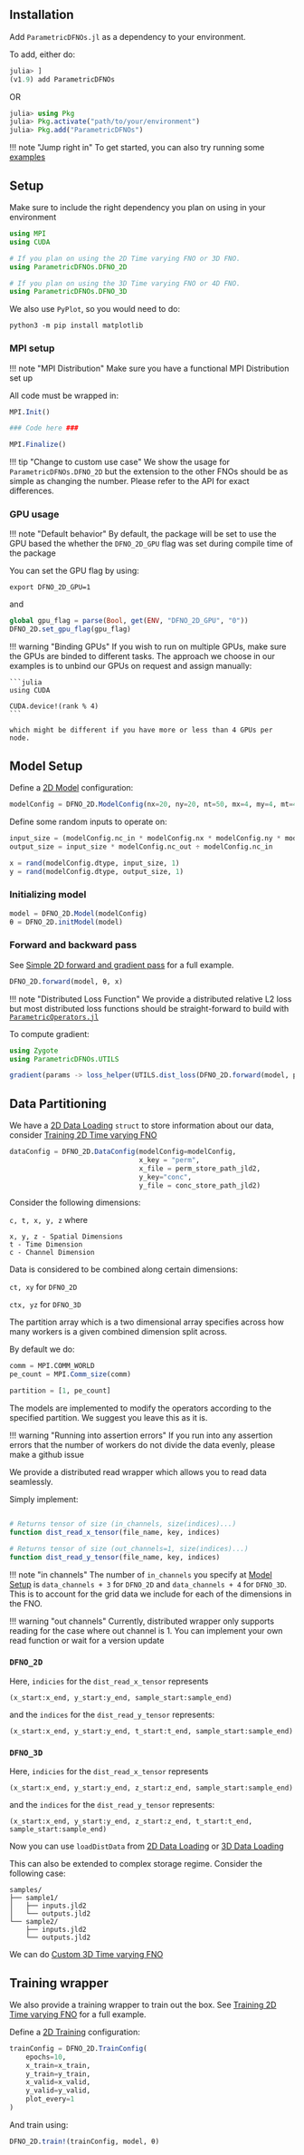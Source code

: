 ## Installation

Add `ParametricDFNOs.jl` as a dependency to your environment.

To add, either do:

```julia
julia> ]
(v1.9) add ParametricDFNOs
```

OR

```julia
julia> using Pkg
julia> Pkg.activate("path/to/your/environment")
julia> Pkg.add("ParametricDFNOs")
```

!!! note "Jump right in"
    To get started, you can also try running some [examples](https://github.com/turquoisedragon2926/ParametricDFNOs.jl-Examples)

## Setup

Make sure to include the right dependency you plan on using in your environment

```julia
using MPI
using CUDA

# If you plan on using the 2D Time varying FNO or 3D FNO.
using ParametricDFNOs.DFNO_2D

# If you plan on using the 3D Time varying FNO or 4D FNO.
using ParametricDFNOs.DFNO_3D
```

We also use `PyPlot`, so you would need to do:

```shell
python3 -m pip install matplotlib
```

### MPI setup

!!! note "MPI Distribution"
    Make sure you have a functional MPI Distribution set up
    
All code must be wrapped in:

```julia
MPI.Init()

### Code here ###

MPI.Finalize()
```

!!! tip "Change to custom use case"
    We show the usage for `ParametricDFNOs.DFNO_2D` but the extension to the other FNOs should be as simple as changing the number. Please refer to the API for exact differences.

### GPU usage

!!! note "Default behavior"
    By default, the package will be set to use the GPU based the whether the `DFNO_2D_GPU` flag was set during compile time of the package

You can set the GPU flag by using:

```shell
export DFNO_2D_GPU=1
```

and 

```julia
global gpu_flag = parse(Bool, get(ENV, "DFNO_2D_GPU", "0"))
DFNO_2D.set_gpu_flag(gpu_flag)
```

!!! warning "Binding GPUs"
    If you wish to run on multiple GPUs, make sure the GPUs are binded to different tasks. The approach we choose in our examples is to unbind our GPUs on request and assign manually:

    ```julia
    using CUDA

    CUDA.device!(rank % 4)
    ```

    which might be different if you have more or less than 4 GPUs per node.


## Model Setup

Define a [2D Model](@ref) configuration:

```julia
modelConfig = DFNO_2D.ModelConfig(nx=20, ny=20, nt=50, mx=4, my=4, mt=4, nblocks=4, partition=partition, dtype=Float32)
```

Define some random inputs to operate on:

```julia
input_size = (modelConfig.nc_in * modelConfig.nx * modelConfig.ny * modelConfig.nt) ÷ prod(partition)
output_size = input_size * modelConfig.nc_out ÷ modelConfig.nc_in

x = rand(modelConfig.dtype, input_size, 1)
y = rand(modelConfig.dtype, output_size, 1)
```

### Initializing model
```julia
model = DFNO_2D.Model(modelConfig)
θ = DFNO_2D.initModel(model)
```

### Forward and backward pass

See [Simple 2D forward and gradient pass](@ref) for a full example.

```julia
DFNO_2D.forward(model, θ, x)
```

!!! note "Distributed Loss Function"
    We provide a distributed relative L2 loss but most distributed loss functions should be straight-forward to build with [`ParametricOperators.jl`](https://github.com/slimgroup/ParametricOperators.jl)

To compute gradient:

```julia
using Zygote
using ParametricDFNOs.UTILS

gradient(params -> loss_helper(UTILS.dist_loss(DFNO_2D.forward(model, params, x), y)), θ)[1]
```

## Data Partitioning

We have a [2D Data Loading](@ref) `struct` to store information about our data, consider [Training 2D Time varying FNO](@ref)

```julia
dataConfig = DFNO_2D.DataConfig(modelConfig=modelConfig, 
                                x_key = "perm",
                                x_file = perm_store_path_jld2,
                                y_key="conc",
                                y_file = conc_store_path_jld2)
```

Consider the following dimensions:

`c, t, x, y, z` where

```
x, y, z - Spatial Dimensions
t - Time Dimension
c - Channel Dimension
```

Data is considered to be combined along certain dimensions:

`ct, xy` for `DFNO_2D`

`ctx, yz` for `DFNO_3D`

The partition array which is a two dimensional array specifies across how many workers is a given combined dimension split across.

By default we do:

```julia
comm = MPI.COMM_WORLD
pe_count = MPI.Comm_size(comm)

partition = [1, pe_count]
```

The models are implemented to modify the operators according to the specified partition. We suggest you leave this as it is.

!!! warning "Running into assertion errors"
    If you run into any assertion errors that the number of workers do not divide the data evenly, please make a github issue

We provide a distributed read wrapper which allows you to read data seamlessly.

Simply implement:

```julia

# Returns tensor of size (in_channels, size(indices)...)
function dist_read_x_tensor(file_name, key, indices)

# Returns tensor of size (out_channels=1, size(indices)...)
function dist_read_y_tensor(file_name, key, indices)
```

!!! note "in channels"
    The number of `in_channels` you specify at [Model Setup](@ref) is `data_channels + 3` for `DFNO_2D` and  `data_channels + 4` for `DFNO_3D`. This is to account for the grid data we include for each of the dimensions in the FNO.

!!! warning "out channels"
    Currently, distributed wrapper only supports reading for the case where out channel is 1. You can implement your own read function or wait for a version update

### `DFNO_2D`

Here, `indicies` for the `dist_read_x_tensor` represents 
```
(x_start:x_end, y_start:y_end, sample_start:sample_end)
```

and the `indices` for the `dist_read_y_tensor` represents:
```
(x_start:x_end, y_start:y_end, t_start:t_end, sample_start:sample_end)
```

### `DFNO_3D`

Here, `indicies` for the `dist_read_x_tensor` represents 
```
(x_start:x_end, y_start:y_end, z_start:z_end, sample_start:sample_end)
```

and the `indices` for the `dist_read_y_tensor` represents:
```
(x_start:x_end, y_start:y_end, z_start:z_end, t_start:t_end, sample_start:sample_end)
```

Now you can use `loadDistData` from [2D Data Loading](@ref) or [3D Data Loading](@ref)

This can also be extended to complex storage regime. Consider the following case:

```
samples/
├── sample1/
│   ├── inputs.jld2
│   └── outputs.jld2
└── sample2/
    ├── inputs.jld2
    └── outputs.jld2
```

We can do [Custom 3D Time varying FNO](@ref)

## Training wrapper

We also provide a training wrapper to train out the box. See [Training 2D Time varying FNO](@ref) for a full example.

Define a [2D Training](@ref) configuration:

```julia
trainConfig = DFNO_2D.TrainConfig(
    epochs=10,
    x_train=x_train,
    y_train=y_train,
    x_valid=x_valid,
    y_valid=y_valid,
    plot_every=1
)
```

And train using:

```julia
DFNO_2D.train!(trainConfig, model, θ)
```

